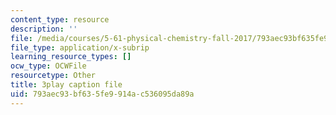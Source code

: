 ```yaml
---
content_type: resource
description: ''
file: /media/courses/5-61-physical-chemistry-fall-2017/793aec93bf635fe9914ac536095da89a_IoED49Ha8-o.vtt
file_type: application/x-subrip
learning_resource_types: []
ocw_type: OCWFile
resourcetype: Other
title: 3play caption file
uid: 793aec93-bf63-5fe9-914a-c536095da89a
---
```

